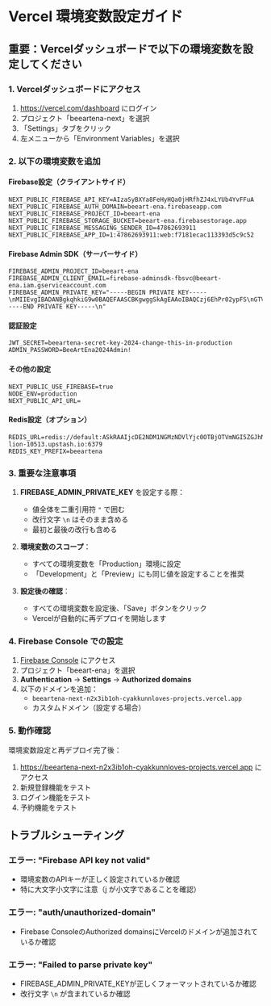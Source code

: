 # Vercel 環境変数設定ガイド

## 重要：Vercelダッシュボードで以下の環境変数を設定してください

### 1. Vercelダッシュボードにアクセス
1. https://vercel.com/dashboard にログイン
2. プロジェクト「beeartena-next」を選択
3. 「Settings」タブをクリック
4. 左メニューから「Environment Variables」を選択

### 2. 以下の環境変数を追加

#### Firebase設定（クライアントサイド）
```
NEXT_PUBLIC_FIREBASE_API_KEY=AIzaSyBXYa8FeHyHQa0jHRfhZJ4xLYUb4YvFFuA
NEXT_PUBLIC_FIREBASE_AUTH_DOMAIN=beeart-ena.firebaseapp.com
NEXT_PUBLIC_FIREBASE_PROJECT_ID=beeart-ena
NEXT_PUBLIC_FIREBASE_STORAGE_BUCKET=beeart-ena.firebasestorage.app
NEXT_PUBLIC_FIREBASE_MESSAGING_SENDER_ID=47862693911
NEXT_PUBLIC_FIREBASE_APP_ID=1:47862693911:web:f7181ecac113393d5c9c52
```

#### Firebase Admin SDK（サーバーサイド）
```
FIREBASE_ADMIN_PROJECT_ID=beeart-ena
FIREBASE_ADMIN_CLIENT_EMAIL=firebase-adminsdk-fbsvc@beeart-ena.iam.gserviceaccount.com
FIREBASE_ADMIN_PRIVATE_KEY="-----BEGIN PRIVATE KEY-----\nMIIEvgIBADANBgkqhkiG9w0BAQEFAASCBKgwggSkAgEAAoIBAQCzj6EhPr02ypFS\nGTVdFdNzENd3cT5Jal9TO/6FRs09axSbjCRkjnIYafIEc6z01HMcMVT0XIShEG3f\naUrcwDY9HJplhV8+nM9qvCFLjce8UZBk2+Okp+dztgchkZhm8t+vCJT477QHM+J2\ns/g233s2rdBgTDAkZdSx7cE7lSL5uW+6GUvaPoxtAesMndOtOZ9H64qMElwb4Am3\nSK/XeMGxN/uyM1KwbThZ/izeexyghCVkIQkEvn4inFl2wNjyQkXQaMQfmd8gjzAf\nramBafM/uGCCtevBaYxeFGwEiHcNmFsrr8n1++vKRvbC/5Z+ZXPkbzxkFGetV0Sx\nvxVXEDmtAgMBAAECggEAFVmoJoxPskKeydy+eB1+wWlIvWaFKfSQdhSlnFJBWCKx\n1hbxQtWfImECil34vDnAoCMLf2y6xm3uKojaAmqGaHjMsPKNUyQRE5df/BxVGgK2\nwQ9WP39JaXxE18x4ixEo4KaMFBdoWAzmygd3JYsoGuXK55BXjxRemHN1LPD8MiYT\njMlwB0QnWzRrWCQtN0FmayE5WAEQ0Jm62WFizPATfmFbuFA7pnEhM1Xy7zkDPKbF\nGLrwHv1zN5+oyIcjQ5Su23+qAyenwJGeTHaoTSSQTPYKUmK9BnqB+chlFOa53ahU\n4WSiwbOSXvEDVPEiKjrPob8A4kaIRX7Srx8BVRfu8QKBgQDy8TYhmT0g1pSuWjNF\na8QOf6zUJMA86LDSSJTkkwfkQRFJltvoG69GcK/TtICtz+r3vQDBzAfCOX3eZBqI\nkOaLMer02CKcCcaur9mF1d7vYU+ukMvNaulqf017wGWc8rQurltJYcmoEkMSrIM3\n/zFwvu05LQcQAYaVX40MpKNh2QKBgQC9NlFwb40N2UnBVdacZphAbMvlMaS3zxUm\naVLCZy+fev9JTY61Jki1Itdymi+0MW4ApTxnjOUdSCXXud6UffD+mb5dG42z/orp\nit4NTetB1+0Hzm6pybY1V4uxuPK3AaNSjspasHihoEiK+l2VTHbBgZJJWFm42MUq\nDvDjyM4d9QKBgQDh3jdIp5L4q+gR7dTLTzU5kaSanAyK1IBJEag0lyp4IbKz62lK\n9CpSYERonOIiNzOq3vMMOuhfwFnw4Lr2i1l8wo1C1Ivg7QnmsaGYV85sWtndX8vL\nkQGwvOjKDIesks3ItNw0bpExDMGFZBSfhEhwHWKqjN2LGRAKYord3Vf1iQKBgBVD\ndnGBR8PHqH8+q0iWSwPqdhuCsbUqY4EWkwNf3z038FqHicMX01Hv4XBynWvNpkQS\nTbCBZ/obco1EyRu874ldM8R45TrWHzxRq9So7ghPQMcAzvTrwztJZFyLoVMprvYH\nL/xzGotnXN+pdTzjA/GJIyx07lhUnAu29CFVHrzFAoGBAN+8P0ekY3XkWf1f4DEN\nkF3kfwddp7QLSV/mP2aEBA/ZFxYn854KFuann5ihK6WXsp/nsZCRcqfMvL/opAY+\nhOvKiT6bUVAYmIzJXCgyyBGGkOMLWJvZe4GxO4STZJCfydpyYm453FF1ft4Ipd9w\n40CbAhVt25H4jqqYiib54dnq\n-----END PRIVATE KEY-----\n"
```

#### 認証設定
```
JWT_SECRET=beeartena-secret-key-2024-change-this-in-production
ADMIN_PASSWORD=BeeArtEna2024Admin!
```

#### その他の設定
```
NEXT_PUBLIC_USE_FIREBASE=true
NODE_ENV=production
NEXT_PUBLIC_API_URL=
```

#### Redis設定（オプション）
```
REDIS_URL=redis://default:ASkRAAIjcDE2NDM1NGMzNDVlYjc0OTBjOTVmNGI5ZGJhNTg4MjM0MHAxMA@talented-lion-10513.upstash.io:6379
REDIS_KEY_PREFIX=beeartena
```

### 3. 重要な注意事項

1. **FIREBASE_ADMIN_PRIVATE_KEY** を設定する際：
   - 値全体を二重引用符 `"` で囲む
   - 改行文字 `\n` はそのまま含める
   - 最初と最後の改行も含める

2. **環境変数のスコープ**：
   - すべての環境変数を「Production」環境に設定
   - 「Development」と「Preview」にも同じ値を設定することを推奨

3. **設定後の確認**：
   - すべての環境変数を設定後、「Save」ボタンをクリック
   - Vercelが自動的に再デプロイを開始します

### 4. Firebase Console での設定

1. [Firebase Console](https://console.firebase.google.com/) にアクセス
2. プロジェクト「beeart-ena」を選択
3. **Authentication** → **Settings** → **Authorized domains**
4. 以下のドメインを追加：
   - `beeartena-next-n2x3ib1oh-cyakkunnloves-projects.vercel.app`
   - カスタムドメイン（設定する場合）

### 5. 動作確認

環境変数設定と再デプロイ完了後：
1. https://beeartena-next-n2x3ib1oh-cyakkunnloves-projects.vercel.app にアクセス
2. 新規登録機能をテスト
3. ログイン機能をテスト
4. 予約機能をテスト

## トラブルシューティング

### エラー: "Firebase API key not valid"
- 環境変数のAPIキーが正しく設定されているか確認
- 特に大文字小文字に注意（j が小文字であることを確認）

### エラー: "auth/unauthorized-domain"
- Firebase ConsoleのAuthorized domainsにVercelのドメインが追加されているか確認

### エラー: "Failed to parse private key"
- FIREBASE_ADMIN_PRIVATE_KEYが正しくフォーマットされているか確認
- 改行文字 `\n` が含まれているか確認